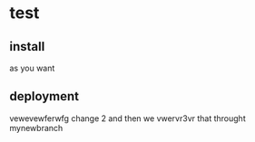 # test

## install
as you want
## deployment
vewevewferwfg
change 2
and then we vwervr3vr that throught mynewbranch